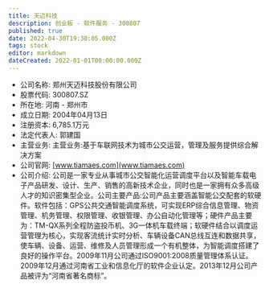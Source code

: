 ```yaml
---
title: 天迈科技
description: 创业板 - 软件服务 - 300807
published: true
date: 2022-04-30T19:30:05.000Z
tags: stock
editor: markdown
dateCreated: 2022-01-01T00:00:00.000Z
---
```


- 公司名称: 郑州天迈科技股份有限公司
- 股票代码: 300807.SZ
- 所在地: 河南 - 郑州市
- 成立日期: 2004年04月13日
- 注册资本: 6,785.1万元
- 法定代表人: 郭建国
- 主营业务: 主营业务:基于车联网技术为城市公交运营，管理及服务提供综合解决方案
- 公司官网: [www.tiamaes.com](www.tiamaes.com)
- 公司介绍: 公司是一家专业从事城市公交智能化运营调度平台以及智能车载电子产品研发、设计、生产、销售的高新技术企业，同时也是一家拥有众多高级人才的知识密集型企业。公司主要产品:公司产品主要涵盖智能公交配套的软硬件。软件包括：GPS公共交通智能调度系统，可实现ERP综合信息管理、物资管理、机务管理、权限管理、收银管理、办公自动化管理等；硬件产品主要为：TM-QX系列全程防盗投币机、3G一体机车载终端；软硬件结合以调度运营管理为核心，实现客流统计实时分析、车辆设备CAN总线互连和数据共享，使车辆、设备、运营、维修及人员管理形成一个有机整体，为智能调度搭建了良好的操作平台。2009年11月公司通过ISO9001:2008质量管理体系认证。2009年12月通过河南省工业和信息化厅的软件企业认定。2013年12月公司产品被评为“河南省著名商标”。


